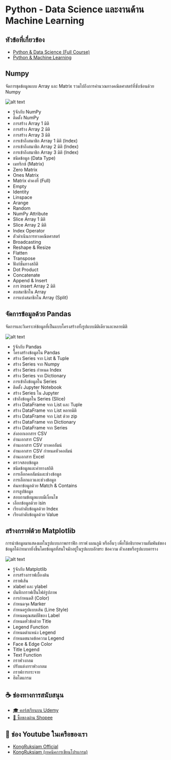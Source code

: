# Python - Data Science และงานด้าน Machine Learning

## หัวข้อที่เกี่ยวข้อง
- [Python & Data Science (Full Course)](https://www.youtube.com/playlist?list=PLltVQYLz1BMA-AN7UzcPOu_C74pdV2osq)
- [Python & Machine Learning](https://youtu.be/kUF5hPfQWaQ)

## Numpy

จัดการชุดข้อมูลแบบ Array และ Matrix รวมไปถึงการคำนวณทางคณิตศาสตร์ที่ซับซ้อนด้วย Numpy

![alt text](https://user-images.githubusercontent.com/1217238/65366817-d340b780-dbdd-11e9-9eea-6dacf412212b.png)

- รู้จักกับ NumPy
- ติดตั้ง NumPy
- การสร้าง Array 1 มิติ
- การสร้าง Array 2 มิติ
- การสร้าง Array 3 มิติ
- การเข้าถึงสมาชิก Array 1 มิติ (Index)
-  การเข้าถึงสมาชิก Array 2 มิติ (Index)
- การเข้าถึงสมาชิก Array 3 มิติ (Index)
- ชนิดข้อมูล (Data Type)
- เมทริกซ์ (Matrix)
- Zero Matrix
- Ones Matrix
- Matrix ค่าคงที่ (Full)
- Empty
- Identity
- Linspace 
- Arange
- Random
- NumPy Attribute
- Slice Array 1 มิติ
- Slice Array 2 มิติ
- Index Operator
- ตัวดำเนินการทางคณิตศาสตร์
- Broadcasting
- Reshape & Resize
- Flatten
- Transpose
- ฟังก์ชั่นทางสถิติ
- Dot Product
- Concatenate
- Append & Insert
 - การ insert Array 2 มิติ
- ลบสมาชิกใน Array
- การแบ่งสมาชิกใน Array (Split)

## จัดการข้อมูลด้วย Pandas

จัดการและวิเคราะห์ข้อมูลที่เป็นแบบโครงสร้างทั้งรูปแบบมิติเดียวและหลายมิติ

![alt text](https://raw.githubusercontent.com/pandas-dev/pandas/72206599f2d6dd2616520535343fd8722da75a4a/doc/logo/pandas_logo.png)

- รู้จักกับ Pandas 
- โครงสร้างข้อมูลใน Pandas 
- สร้าง Series จาก List & Tuple 
- สร้าง Series จาก Numpy 
- สร้าง Series กำหนด Index 
- สร้าง Series จาก Dictionary 
- การเข้าถึงข้อมูลใน Series 
- ติดตั้ง Jupyter Notebook 
- สร้าง Series ใน Jupyter 
- เข้าถึงข้อมูลใน Series (Slice) 
- สร้าง DataFrame จาก List และ Tuple 
- สร้าง DataFrame จาก List หลายมิติ 
- สร้าง DataFrame จาก List ด้วย zip 
- สร้าง DataFrame จาก Dictionary 
- สร้าง DataFrame จาก Series 
- ส่งออกเอกสาร CSV 
- อ่านเอกสาร CSV 
- อ่านเอกสาร CSV บางคอลัมน์ 
- อ่านเอกสาร CSV กำหนดหัวคอลัมน์ 
- อ่านเอกสาร Excel 
- ตรวจสอบข้อมูล 
- ชนิดข้อมูลและค่าทางสถิติ 
- การเลือกคอลัมน์และช่วงข้อมูล 
- การเลือกแถวและช่วงข้อมูล 
- ค้นหาข้อมูลด้วย Match & Contains
- การลูปข้อมูล
- สอบถามข้อมูลแบบมีเงื่อนไข
- เลือกข้อมูลด้วย isin
- เรียงลำดับข้อมูลด้วย Index
- เรียงลำดับข้อมูลด้วย Value

## สร้างกราฟด้วย Matplotlib

การนำข้อมูลมาแสดงผลในรูปแบบภาพกราฟิก กราฟ แผนภูมิ หรืออื่นๆ 
เพื่อใช้อธิบายความสัมพันธ์ของข้อมูลได้ง่ายมากยิ่งขึ้นโดยข้อมูลที่สนใจมักอยู่ในรูปแบบอักขระ ข้อความ ตัวเลขหรือรูปแบบตาราง

![alt text](https://encrypted-tbn0.gstatic.com/images?q=tbn:ANd9GcRLTUxWssq5rtESeIXIEHefdx45-z0yb7D0xQ&usqp=CAU)

- รู้จักกับ Matplotlib
- การสร้างกราฟเบื้องต้น
- กราฟเส้น
- xlabel และ ylabel
- บันทึกกราฟเป็นไฟล์รูปภาพ
- การกำหนดสี (Color)
- กำหนดจุด Marker
- กำหนดรูปแบบเส้น (Line Style)
- กำหนดคุณสมบัติของ Label
- กำหนดหัวข้อด้วย Title
- Legend Function
- กำหนดตำแหน่ง Legend
- กำหนดขนาดข้อความ Legend
- Face & Edge Color
- Title Legend
- Text Function
- กราฟวงกลม
- ปรับแต่งกราฟวงกลม
- กราฟการกระจาย
- ฮิตโตแกรม

## ☕ ช่องทางการสนับสนุน
- [🎓 คอร์สเรียนบน Udemy](https://github.com/kongruksiamza/udemy-course)
- [🛒 ซื้อของผ่าน Shopee](https://shope.ee/3plB9kVnPd)

## 💓 ช่อง Youtube ในเครือของเรา
- [KongRuksiam Official](https://www.youtube.com/@KongRuksiamOfficial)
- [KongRuksiam (เทคนิคการเขียนโปรแกรม)](https://www.youtube.com/@KongRuksiamTutorial)
